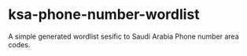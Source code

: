 # ksa-phone-number-wordlist
A simple generated wordlist sesific to Saudi Arabia Phone number area codes.
